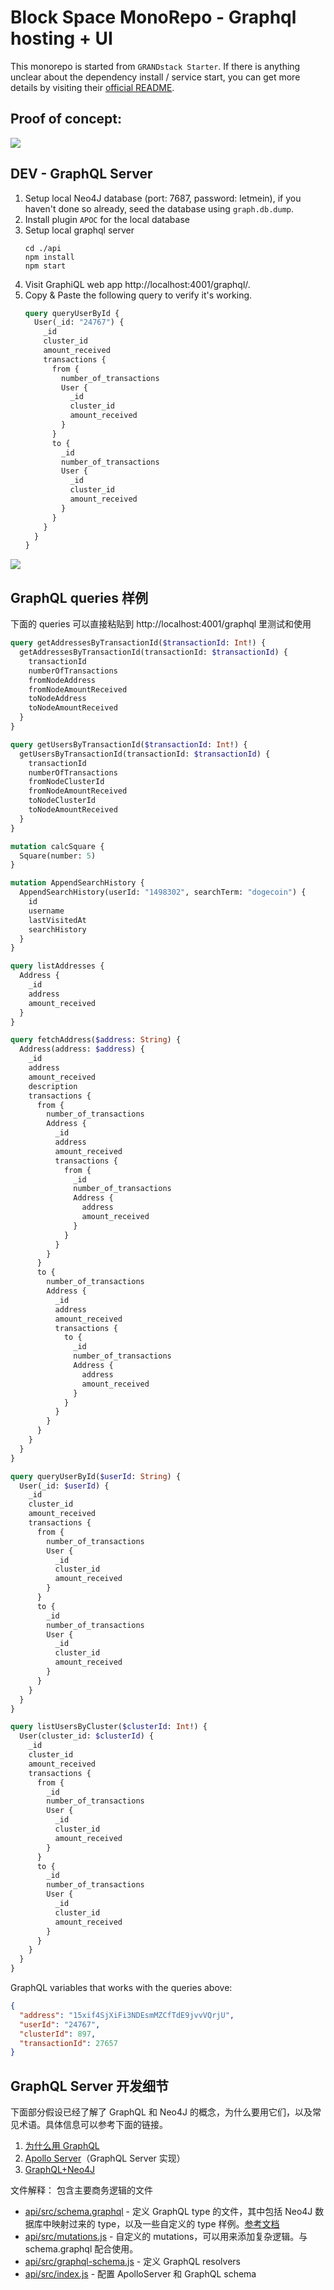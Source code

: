 # Block Space MonoRepo - Graphql hosting + UI

This monorepo is started from `GRANDstack Starter`. If there is anything unclear about the dependency install / service start, you can get more details by visiting their [official README](https://github.com/grand-stack/grand-stack-starter).

## Proof of concept:

![](./ui/img/pof.gif)

## DEV - GraphQL Server

1. Setup local Neo4J database (port: 7687, password: letmein), if you haven't done so already, seed the database using `graph.db.dump`.
1. Install plugin `APOC` for the local database
1. Setup local graphql server
   ```
   cd ./api
   npm install
   npm start
   ```
1. Visit GraphiQL web app http://localhost:4001/graphql/.
1. Copy & Paste the following query to verify it's working.
   ```graphql
   query queryUserById {
     User(_id: "24767") {
       _id
       cluster_id
       amount_received
       transactions {
         from {
           number_of_transactions
           User {
             _id
             cluster_id
             amount_received
           }
         }
         to {
           _id
           number_of_transactions
           User {
             _id
             cluster_id
             amount_received
           }
         }
       }
     }
   }
   ```

![](./ui/img/graphql.png)

## GraphQL queries 样例

下面的 queries 可以直接粘贴到 http://localhost:4001/graphql 里测试和使用

```graphql
query getAddressesByTransactionId($transactionId: Int!) {
  getAddressesByTransactionId(transactionId: $transactionId) {
    transactionId
    numberOfTransactions
    fromNodeAddress
    fromNodeAmountReceived
    toNodeAddress
    toNodeAmountReceived
  }
}

query getUsersByTransactionId($transactionId: Int!) {
  getUsersByTransactionId(transactionId: $transactionId) {
    transactionId
    numberOfTransactions
    fromNodeClusterId
    fromNodeAmountReceived
    toNodeClusterId
    toNodeAmountReceived
  }
}

mutation calcSquare {
  Square(number: 5)
}

mutation AppendSearchHistory {
  AppendSearchHistory(userId: "1498302", searchTerm: "dogecoin") {
    id
    username
    lastVisitedAt
    searchHistory
  }
}

query listAddresses {
  Address {
    _id
    address
    amount_received
  }
}

query fetchAddress($address: String) {
  Address(address: $address) {
    _id
    address
    amount_received
    description
    transactions {
      from {
        number_of_transactions
        Address {
          _id
          address
          amount_received
          transactions {
            from {
              _id
              number_of_transactions
              Address {
                address
                amount_received
              }
            }
          }
        }
      }
      to {
        number_of_transactions
        Address {
          _id
          address
          amount_received
          transactions {
            to {
              _id
              number_of_transactions
              Address {
                address
                amount_received
              }
            }
          }
        }
      }
    }
  }
}

query queryUserById($userId: String) {
  User(_id: $userId) {
    _id
    cluster_id
    amount_received
    transactions {
      from {
        number_of_transactions
        User {
          _id
          cluster_id
          amount_received
        }
      }
      to {
        _id
        number_of_transactions
        User {
          _id
          cluster_id
          amount_received
        }
      }
    }
  }
}

query listUsersByCluster($clusterId: Int!) {
  User(cluster_id: $clusterId) {
    _id
    cluster_id
    amount_received
    transactions {
      from {
        _id
        number_of_transactions
        User {
          _id
          cluster_id
          amount_received
        }
      }
      to {
        _id
        number_of_transactions
        User {
          _id
          cluster_id
          amount_received
        }
      }
    }
  }
}
```

GraphQL variables that works with the queries above:

```json
{
  "address": "15xif4SjXiFi3NDEsmMZCfTdE9jvvVQrjU",
  "userId": "24767",
  "clusterId": 897,
  "transactionId": 27657
}
```

## GraphQL Server 开发细节

下面部分假设已经了解了 GraphQL 和 Neo4J 的概念，为什么要用它们，以及常见术语。具体信息可以参考下面的链接。

1. [为什么用 GraphQL](https://dzone.com/refcardz/an-overview-of-graphql?chapter=1)
1. [Apollo Server](https://www.apollographql.com/docs/apollo-server/)（GraphQL Server 实现）
1. [GraphQL+Neo4J](https://egghead.io/courses/build-a-neo4j-graphql-api)

文件解释：
包含主要商务逻辑的文件

- [api/src/schema.graphql](api/src/schema.graphql) - 定义 GraphQL type 的文件，其中包括 Neo4J 数据库中映射过来的 type，以及一些自定义的 type 样例。[参考文档](https://grandstack.io/docs/guide-graphql-schema-design.html)
- [api/src/mutations.js](api/src/mutations.js) - 自定义的 mutations，可以用来添加复杂逻辑。与 schema.graphql 配合使用。
- [api/src/graphql-schema.js](api/src/graphql-schema.js) - 定义 GraphQL resolvers
- [api/src/index.js](api/src/index.js) - 配置 ApolloServer 和 GraphQL schema
